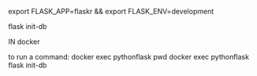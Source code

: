 export FLASK_APP=flaskr  && export FLASK_ENV=development

flask init-db


IN docker

to run a command: 
docker exec pythonflask pwd
docker exec pythonflask flask init-db
